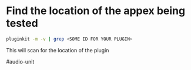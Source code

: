 # Find the location of the appex being tested

```sh
pluginkit -m -v | grep <SOME ID FOR YOUR PLUGIN>
```

This will scan for the location of the plugin

#audio-unit